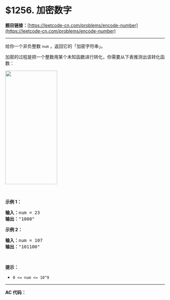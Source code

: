 # $1256. 加密数字

**题目链接：**[https://leetcode-cn.com/problems/encode-number](https://leetcode-cn.com/problems/encode-number)

---

<div class="content__1Y2H">
 <div class="notranslate">
  <p>给你一个非负整数 <code>num</code> ，返回它的「加密字符串」。</p> 
  <p>加密的过程是把一个整数用某个未知函数进行转化，你需要从下表推测出该转化函数：</p> 
  <p><img style="height: 360px; width: 164px;" src="/aliyun-lc-upload/uploads/2019/11/16/encode_number.png" alt=""></p> 
  <p>&nbsp;</p> 
  <p><strong>示例 1：</strong></p> 
  <pre class="language-text"><strong>输入：</strong>num = 23
<strong>输出：</strong>"1000"
</pre> 
  <p><strong>示例 2：</strong></p> 
  <pre class="language-text"><strong>输入：</strong>num = 107
<strong>输出：</strong>"101100"
</pre> 
  <p>&nbsp;</p> 
  <p><strong>提示：</strong></p> 
  <ul> 
   <li><code>0 &lt;= num &lt;= 10^9</code></li> 
  </ul> 
 </div>
</div>

---

**AC 代码：**

```java

```